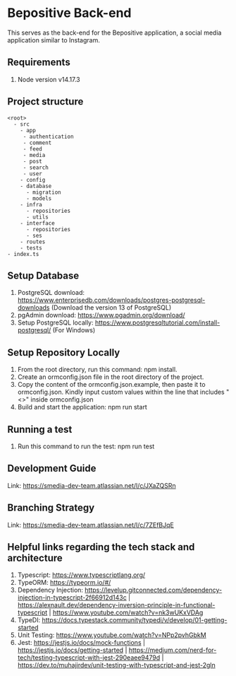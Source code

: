 # Bepositive Back-end

This serves as the back-end for the Bepositive application, a social media application similar to Instagram.

## Requirements
1. Node version v14.17.3

## Project structure

```
<root>
  - src
    - app
     - authentication
     - comment
     - feed
     - media
     - post
     - search
     - user
    - config
    - database
      - migration
      - models
    - infra
      - repositories
      - utils
    - interface
      - repositories
      - ses
    - routes
    - tests
- index.ts
```

## Setup Database
1. PostgreSQL download: https://www.enterprisedb.com/downloads/postgres-postgresql-downloads (Download the version 13 of PostgreSQL)
2. pgAdmin download: https://www.pgadmin.org/download/
3. Setup PostgreSQL locally: https://www.postgresqltutorial.com/install-postgresql/ (For Windows)

## Setup Repository Locally

1. From the root directory, run this command: npm install.
2. Create an ormconfig.json file in the root directory of the project.
3. Copy the content of the ormconfig.json.example, then paste it to ormconfig.json. Kindly input custom values within the line that includes "<>" inside ormconfig.json
4. Build and start the application: npm run start

## Running a test

1. Run this command to run the test: npm run test

## Development Guide
Link: https://smedia-dev-team.atlassian.net/l/c/JXaZQSRn

## Branching Strategy
Link: https://smedia-dev-team.atlassian.net/l/c/7ZEfBJqE

## Helpful links regarding the tech stack and architecture

1. Typescript: https://www.typescriptlang.org/
2. TypeORM: https://typeorm.io/#/
3. Dependency Injection: https://levelup.gitconnected.com/dependency-injection-in-typescript-2f66912d143c | https://alexnault.dev/dependency-inversion-principle-in-functional-typescript | https://www.youtube.com/watch?v=nk3wUKxVDAg
4. TypeDI: https://docs.typestack.community/typedi/v/develop/01-getting-started
5. Unit Testing: https://www.youtube.com/watch?v=NPp2pvhGbkM
6. Jest: https://jestjs.io/docs/mock-functions | https://jestjs.io/docs/getting-started | https://medium.com/nerd-for-tech/testing-typescript-with-jest-290eaee9479d | https://dev.to/muhajirdev/unit-testing-with-typescript-and-jest-2gln